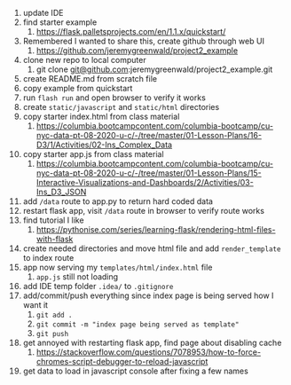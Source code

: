 1. update IDE
1. find starter example
    1. https://flask.palletsprojects.com/en/1.1.x/quickstart/
1. Remembered I wanted to share this, create github through web UI	
    1. https://github.com/jeremygreenwald/project2_example
1. clone new repo to local computer
    1. git clone git@github.com:jeremygreenwald/project2_example.git
1. create README.md from scratch file
1. copy example from quickstart
1. run `flash run` and open browser to verify it works
1. create `static/javascript` and `static/html` directories
1. copy starter index.html from class material
    1. https://columbia.bootcampcontent.com/columbia-bootcamp/cu-nyc-data-pt-08-2020-u-c/-/tree/master/01-Lesson-Plans/16-D3/1/Activities/02-Ins_Complex_Data
1. copy starter app.js from class material
    1. https://columbia.bootcampcontent.com/columbia-bootcamp/cu-nyc-data-pt-08-2020-u-c/-/tree/master/01-Lesson-Plans/15-Interactive-Visualizations-and-Dashboards/2/Activities/03-Ins_D3_JSON
1. add `/data` route to app.py to return hard coded data
1. restart flask app, visit `/data` route in browser to verify route works
1. find tutorial I like
    1. https://pythonise.com/series/learning-flask/rendering-html-files-with-flask
1. create needed directories and move html file and add `render_template` to index route
1. app now serving my `templates/html/index.html` file
    1. `app.js` still not loading
1. add IDE temp folder `.idea/` to `.gitignore`
1. add/commit/push everything since index page is being served how I want it
    1. `git add .`
    1. `git commit -m "index page being served as template"`
    1. `git push`
1. get annoyed with restarting flask app, find page about disabling cache
    1. https://stackoverflow.com/questions/7078953/how-to-force-chromes-script-debugger-to-reload-javascript
1. get data to load in javascript console after fixing a few names
